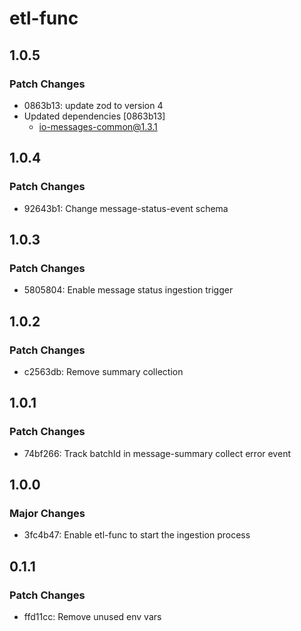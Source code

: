 # etl-func

## 1.0.5

### Patch Changes

- 0863b13: update zod to version 4
- Updated dependencies [0863b13]
  - io-messages-common@1.3.1

## 1.0.4

### Patch Changes

- 92643b1: Change message-status-event schema

## 1.0.3

### Patch Changes

- 5805804: Enable message status ingestion trigger

## 1.0.2

### Patch Changes

- c2563db: Remove summary collection

## 1.0.1

### Patch Changes

- 74bf266: Track batchId in message-summary collect error event

## 1.0.0

### Major Changes

- 3fc4b47: Enable etl-func to start the ingestion process

## 0.1.1

### Patch Changes

- ffd11cc: Remove unused env vars
